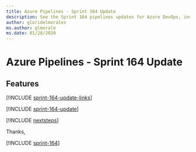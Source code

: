 ```yaml
---
title: Azure Pipelines - Sprint 164 Update
description: See the Sprint 164 pipelines updates for Azure DevOps, including next steps.
author: gloridelmorales
ms.author: glmorale
ms.date: 01/28/2020
---
```


# Azure Pipelines - Sprint 164 Update

## Features

[!INCLUDE [sprint-164-update-links](../includes/pipelines/sprint-164-update-links.md)]

[!INCLUDE [sprint-164-update](../includes/pipelines/sprint-164-update.md)]

[!INCLUDE [nextsteps](../includes/nextsteps.md)]

Thanks,

[!INCLUDE [sprint-164](../includes/signer/sprint-164.md)]